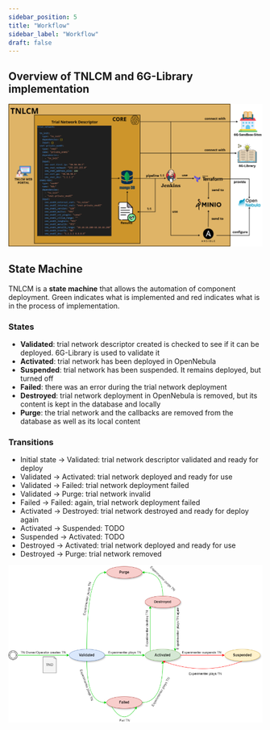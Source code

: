 ```yaml
---
sidebar_position: 5
title: "Workflow"
sidebar_label: "Workflow"
draft: false
---
```


## Overview of TNLCM and 6G-Library implementation

![overview](../../static/img/tnlcm/overview.png)

## State Machine

TNLCM is a **state machine** that allows the automation of component deployment. Green indicates what is implemented and red indicates what is in the process of implementation.

### States

- **Validated**: trial network descriptor created is checked to see if it can be deployed. 6G-Library is used to validate it
- **Activated**: trial network has been deployed in OpenNebula
- **Suspended**: trial network has been suspended. It remains deployed, but turned off
- **Failed**: there was an error during the trial network deployment
- **Destroyed**: trial network deployment in OpenNebula is removed, but its content is kept in the database and locally
- **Purge**: the trial network and the callbacks are removed from the database as well as its local content

### Transitions

- Initial state &rarr; Validated: trial network descriptor validated and ready for deploy
- Validated &rarr; Activated: trial network deployed and ready for use
- Validated &rarr; Failed: trial network deployment failed
- Validated &rarr; Purge: trial network invalid
- Failed &rarr; Failed: again, trial network deployment failed
- Activated &rarr; Destroyed: trial network destroyed and ready for deploy again
- Activated &rarr; Suspended: TODO
- Suspended &rarr; Activated: TODO
- Destroyed &rarr; Activated: trial network deployed and ready for use 
- Destroyed &rarr; Purge: trial network removed

![stateMachine](../../static/img/tnlcm/stateMachine.png)
